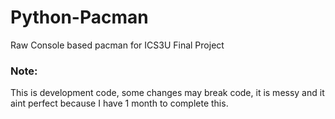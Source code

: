 # Python-Pacman
 Raw Console based pacman for ICS3U Final Project

### Note:
This is development code, some changes may break code, it is messy and it aint perfect because I have 1 month to complete this.
